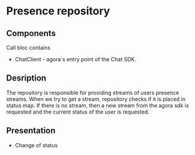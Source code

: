 # Presence repository  

## Components 
Call bloc contains 

+ ChatClient - agora`s entry point of the Chat SDK. 


## Desription  
The repository is responsible for providing streams of users presence streams. When we try to get a stream, repository checks if it is placed in status map. If there is no stream, then a new stream from the agora sdk is requested and the current status of the user is requested.

## Presentation 
+ Change of status

